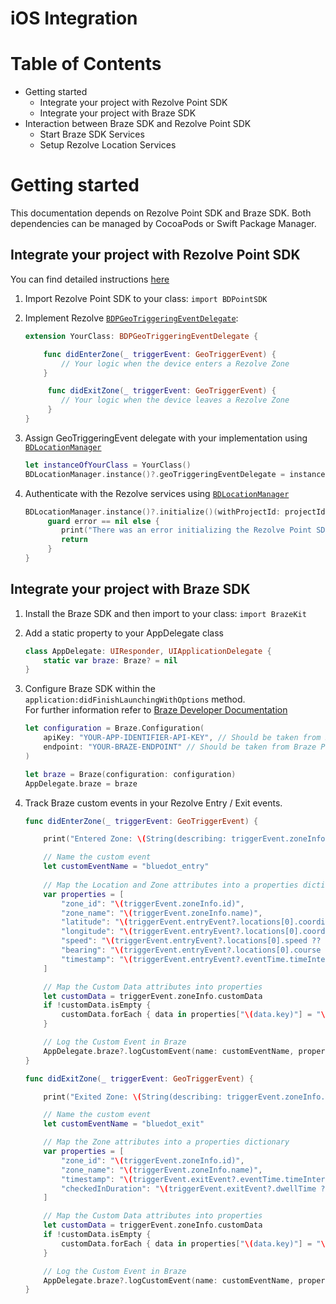 iOS Integration
=====================

Table of Contents
=================

*   Getting started
    *   Integrate your project with Rezolve Point SDK
    *   Integrate your project with Braze SDK
*   Interaction between Braze SDK and Rezolve Point SDK
    *   Start Braze SDK Services
    *   Setup Rezolve Location Services

Getting started
===============

This documentation depends on Rezolve Point SDK and Braze SDK. Both dependencies can be managed by CocoaPods or Swift Package Manager.

Integrate your project with Rezolve Point SDK
---------------------------------------------

You can find detailed instructions [here](../../Point%20SDK/iOS/Quick%20Start.md)

1.  Import Rezolve Point SDK to your class: `import BDPointSDK`
2.  Implement Rezolve [`BDPGeoTriggeringEventDelegate`](https://ios-docs.bluedot.io/Protocols/BDPGeoTriggeringEventDelegate.html):
        
    ```swift
    extension YourClass: BDPGeoTriggeringEventDelegate {
    
        func didEnterZone(_ triggerEvent: GeoTriggerEvent) {
            // Your logic when the device enters a Rezolve Zone
        }
    
         func didExitZone(_ triggerEvent: GeoTriggerEvent) {
            // Your logic when the device leaves a Rezolve Zone
         }
    }
    ```
3.  Assign GeoTriggeringEvent delegate with your implementation using [`BDLocationManager`](https://ios-docs.bluedot.io/Classes/BDLocationManager.html)
    
    ```swift
    let instanceOfYourClass = YourClass()
    BDLocationManager.instance()?.geoTriggeringEventDelegate = instanceOfYourClass
    ```
    
4.  Authenticate with the Rezolve services using [`BDLocationManager`](https://ios-docs.bluedot.io/Classes/BDLocationManager.html#/c:objc(cs)BDLocationManager(im)initializeWithProjectId:completion:)
    
    ```swift
    BDLocationManager.instance()?.initialize()(withProjectId: projectId) { error in
         guard error == nil else {
            print("There was an error initializing the Rezolve Point SDK: \(error.localizedDescription)")
            return
         }
    }
    ```
    

Integrate your project with Braze SDK
--------------------------------------

1.  Install the Braze SDK and then import to your class: `import BrazeKit`

2.	Add a static property to your AppDelegate class

	```swift
	class AppDelegate: UIResponder, UIApplicationDelegate {
  		static var braze: Braze? = nil
	}
	```

3.  Configure Braze SDK within the `application:didFinishLaunchingWithOptions` method.  
For further information refer to [Braze Developer Documentation](https://www.braze.com/docs/developer_guide/platform_integration_guides/swift/initial_sdk_setup/overview)

	```swift
	let configuration = Braze.Configuration(
		apiKey: "YOUR-APP-IDENTIFIER-API-KEY", // Should be taken from Braze Portal -> Manage Settings -> Settings Tab -> Your App -> API Key
		endpoint: "YOUR-BRAZE-ENDPOINT" // Should be taken from Braze Portal -> Manage Settings -> Settings Tab -> Your App -> SDK Endpoint
	)

	let braze = Braze(configuration: configuration)
	AppDelegate.braze = braze
	```

4.  Track Braze custom events in your Rezolve Entry / Exit events.

	```swift
	func didEnterZone(_ triggerEvent: GeoTriggerEvent) {
	
		print("Entered Zone: \(String(describing: triggerEvent.zoneInfo.name))")
	
		// Name the custom event
		let customEventName = "bluedot_entry"
			
		// Map the Location and Zone attributes into a properties dictionary
		var properties = [
			"zone_id": "\(triggerEvent.zoneInfo.id)",
			"zone_name": "\(triggerEvent.zoneInfo.name)",
			"latitude": "\(triggerEvent.entryEvent?.locations[0].coordinate.latitude ?? 0.0)",
			"longitude": "\(triggerEvent.entryEvent?.locations[0].coordinate.longitude ?? 0.0)",
			"speed": "\(triggerEvent.entryEvent?.locations[0].speed ?? 0.0)",
			"bearing": "\(triggerEvent.entryEvent?.locations[0].course ?? 0.0)",
			"timestamp": "\(triggerEvent.entryEvent?.eventTime.timeIntervalSince1970 ?? 0.0)",
		]
	
		// Map the Custom Data attributes into properties
		let customData = triggerEvent.zoneInfo.customData
		if !customData.isEmpty {
			customData.forEach { data in properties["\(data.key)"] = "\(data.value)"}
		}
	
		// Log the Custom Event in Braze
		AppDelegate.braze?.logCustomEvent(name: customEventName, properties: properties)
	}

	func didExitZone(_ triggerEvent: GeoTriggerEvent) {

		print("Exited Zone: \(String(describing: triggerEvent.zoneInfo.name))")
	
		// Name the custom event
		let customEventName = "bluedot_exit"
	
		// Map the Zone attributes into a properties dictionary
		var properties = [
			"zone_id": "\(triggerEvent.zoneInfo.id)",
			"zone_name": "\(triggerEvent.zoneInfo.name)",
			"timestamp": "\(triggerEvent.exitEvent?.eventTime.timeIntervalSince1970 ?? 0.0)",
			"checkedInDuration": "\(triggerEvent.exitEvent?.dwellTime ?? 0.0)"
		]
	
		// Map the Custom Data attributes into properties
		let customData = triggerEvent.zoneInfo.customData
		if !customData.isEmpty {
			customData.forEach { data in properties["\(data.key)"] = "\(data.value)"}
		}
	
		// Log the Custom Event in Braze
		AppDelegate.braze?.logCustomEvent(name: customEventName, properties: properties)
	}
	```
